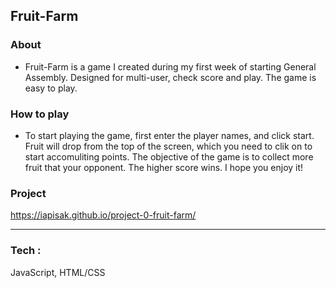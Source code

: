 ## Fruit-Farm
### About 
- Fruit-Farm is a game I created during my first week of starting General Assembly. Designed for multi-user, check score and play. The game is easy to play. 

### How to play
- To start playing the game, first enter the player names, and  click start. Fruit will drop from the top of the screen, which you need to clik on to start accomuliting points. The objective of the game is to collect more fruit that your opponent. The higher score wins. I hope you enjoy it!

### Project
https://iapisak.github.io/project-0-fruit-farm/

---
### Tech :
JavaScript, HTML/CSS

